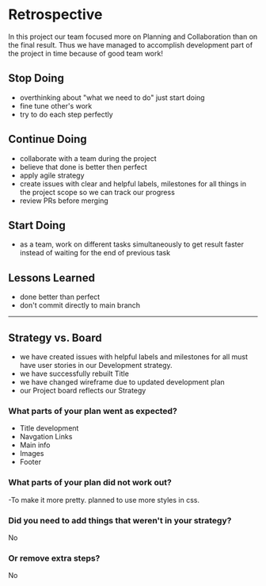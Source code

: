 # Retrospective

In this project our team focused more on Planning and Collaboration than on the
final result. Thus we have managed to accomplish development part of the project
in time because of good team work!

## Stop Doing

- overthinking about "what we need to do" just start doing
- fine tune other's work
- try to do each step perfectly

## Continue Doing

- collaborate with a team during the project
- believe that done is better then perfect
- apply agile strategy
- create issues with clear and helpful labels, milestones for all things in the
  project scope so we can track our progress
- review PRs before merging

## Start Doing

- as a team, work on different tasks simultaneously to get result faster instead
  of waiting for the end of previous task

## Lessons Learned

- done better than perfect
- don't commit directly to main branch

---

## Strategy vs. Board

- we have created issues with helpful labels and milestones for all must have
  user stories in our Development strategy.
- we have successfully rebuilt Title
- we have changed wireframe due to updated development plan
- our Project board reflects our Strategy

### What parts of your plan went as expected?

- Title development
- Navgation Links
- Main info
- Images
- Footer

### What parts of your plan did not work out?

-To make it more pretty. planned to use more styles in css.

### Did you need to add things that weren't in your strategy?

No

### Or remove extra steps?

No
